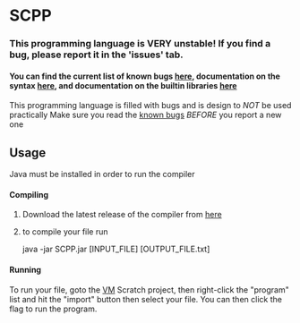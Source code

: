# SCPP

### This programming language is **VERY** unstable! If you find a bug, please report it in the 'issues' tab.
#### You can find the current list of known bugs [here](Known%20bugs.txt), documentation on the syntax [here](Syntax.md), and documentation on the builtin libraries [here](Libraries.md)

This programming language is filled with bugs and is design to *NOT* be used practically
Make sure you read the [known bugs](Known%20bugs.txt) *BEFORE* you report a new one

## Usage
Java must be installed in order to run the compiler
#### Compiling
1. Download the latest release of the compiler from [here](https://github.com/Its-Jakey/SCPP/releases)
2. to compile your file run

    java -jar SCPP.jar [INPUT_FILE] [OUTPUT_FILE.txt]
#### Running
To run your file, goto the [VM](https://scratch.mit.edu/projects/697633215/editor/) Scratch project, then right-click the "program" list and hit the "import" button then select your file. You can then click the flag to run the program.
